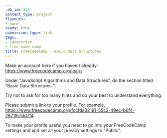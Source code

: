 ```yaml
---
_db_id: 315
content_type: project
flavours:
- none
ready: true
submission_type: link
tags:
- javascript
- free-code-camp
title: FreeCodeCamp - Basic Data Structures
---
```


Make an account here if you haven't already: https://www.freecodecamp.org/learn

Under "JavaScript Algorithms and Data Structures", do the section titled "Basic Data Structures ".

Try not to ask for too many hints and do your best to understand everything.

Please submit a link to your profile. For example, https://www.freecodecamp.org/fccfda32191-55c2-49ec-b6f4-26719c1dd7f4

To make your profile useful you need to go into your FreeCodeCamp settings and and set all your privacy settings to "Public".